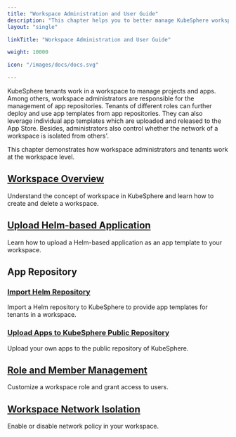 ```yaml
---
title: "Workspace Administration and User Guide"
description: "This chapter helps you to better manage KubeSphere workspaces."
layout: "single"

linkTitle: "Workspace Administration and User Guide"

weight: 10000

icon: "/images/docs/docs.svg"

---
```


KubeSphere tenants work in a workspace to manage projects and apps. Among others, workspace administrators are responsible for the management of app repositories. Tenants of different roles can further deploy and use app templates from app repositories. They can also leverage individual app templates which are uploaded and released to the App Store. Besides, administrators also control whether the network of a workspace is isolated from others'.

This chapter demonstrates how workspace administrators and tenants work at the workspace level.

## [Workspace Overview](../workspace-administration/workspace-overview/)

Understand the concept of workspace in KubeSphere and learn how to create and delete a workspace.

## [Upload Helm-based Application](../workspace-administration/upload-helm-based-application/)

Learn how to upload a Helm-based application as an app template to your workspace.

## App Repository

### [Import Helm Repository](../workspace-administration/app-repository/import-helm-repository/)

Import a Helm repository to KubeSphere to provide app templates for tenants in a workspace. 

### [Upload Apps to KubeSphere Public Repository](../workspace-administration/app-repository/upload-app-to-public-repository/)

Upload your own apps to the public repository of KubeSphere.

## [Role and Member Management](../workspace-administration/role-and-member-management/)

Customize a workspace role and grant access to users.

## [Workspace Network Isolation](../workspace-administration/workspace-network-isolation/)

Enable or disable network policy in your workspace.
